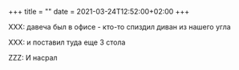 +++
title = ""
date = 2021-03-24T12:52:00+02:00
+++

XXX: давеча был в офисе - кто-то спиздил диван из нашего угла&nbsp;

XXX: и поставил туда еще 3 стола&nbsp;

ZZZ: И насрал


